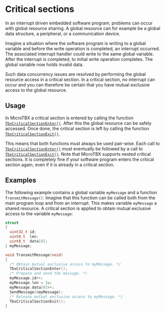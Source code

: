 # Critical sections

In an interrupt driven embedded software program, problems can occur with global resource sharing. A global resource can for example be a global data structure, a peripheral, or a communication device.

Imagine a situation where the software program is writing to a global variable and before the write operation is completed, an interrupt occurred. The associated interrupt handler could write to the same global variable. After the interrupt is completed, to initial write operation completes. The global variable now holds invalid data.

Such data concurrency issues are resolved by performing the global resource access in a critical section. In a critical section, no interrupt can occur and you can therefore be certain that you have mutual exclusive access to the global resource.

## Usage

In MicroTBX a critical section is entered by calling the function [`TbxCriticalSectionEnter()`](apiref.md#tbxcriticalsectionenter). After this the global resource can be safely accessed. Once done, the critical section is left by calling the function [`TbxCriticalSectionExit()`](apiref.md#tbxcriticalsectionexit).

This means that both functions must always be used pair-wise. Each call to [`TbxCriticalSectionEnter()`](apiref.md#tbxcriticalsectionenter) must eventually be followed by a call to [`TbxCriticalSectionExit()`](apiref.md#tbxcriticalsectionexit). Note that MicroTBX supports nested critical sections. It is completely fine if your software program enters the critical section again, even if it is already in a critical section.

## Examples

The following example contains a global variable `myMessage` and a function `TransmitMessage()`. Imagine that this function can be called both from the main program loop and from an interrupt. This makes variable `myMessage` a shared resource. A critical section is applied to obtain mutual exclusive access to the variable `myMessage`:

```c
struct
{
  uint32_t id;
  uint8_t  len;
  uint8_t  data[8];
} myMessage;

void TransmitMessage(void)
{
  /* Obtain mutual exclusive access to myMessage. */
  TbxCriticalSectionEnter();
  /* Prepare and send the message. */
  myMessage.id++;
  myMessage.len = 1u;
  myMessage.data[0]++;
  SendMessage(&myMessage);
  /* Release mutual exclusive access to myMessage. */
  TbxCriticalSectionExit();
}
```
